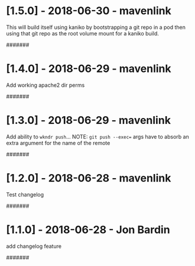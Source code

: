 # [1.5.0] - 2018-06-30 - mavenlink

This will build itself using kaniko by bootstrapping a git repo in a pod
then using that git repo as the root volume mount for a kaniko build.

#######

# [1.4.0] - 2018-06-29 - mavenlink

Add working apache2 dir perms

#######

# [1.3.0] - 2018-06-29 - mavenlink

Add ability to `wkndr push`... NOTE: `git push --exec=` args have to absorb an extra argument for the name of the remote

#######

# [1.2.0] - 2018-06-28 - mavenlink

Test changelog

#######

# [1.1.0] - 2018-06-28 - Jon Bardin

add changelog feature

#######
